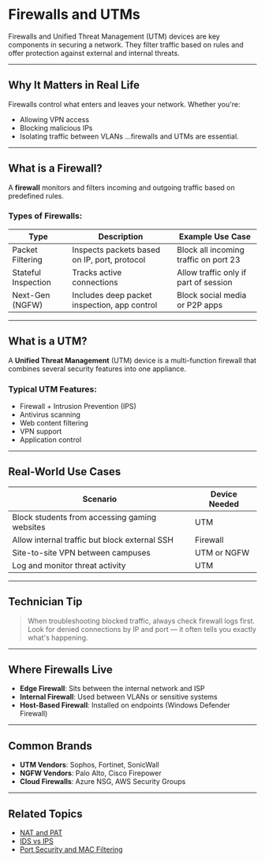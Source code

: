 # Firewalls and UTMs

Firewalls and Unified Threat Management (UTM) devices are key components in securing a network. They filter traffic based on rules and offer protection against external and internal threats.

---

## Why It Matters in Real Life

Firewalls control what enters and leaves your network. Whether you're:
- Allowing VPN access
- Blocking malicious IPs
- Isolating traffic between VLANs
...firewalls and UTMs are essential.

---

## What is a Firewall?

A **firewall** monitors and filters incoming and outgoing traffic based on predefined rules.

### Types of Firewalls:
| Type               | Description                                      | Example Use Case                      |
|--------------------|--------------------------------------------------|----------------------------------------|
| Packet Filtering   | Inspects packets based on IP, port, protocol     | Block all incoming traffic on port 23 |
| Stateful Inspection| Tracks active connections                        | Allow traffic only if part of session |
| Next-Gen (NGFW)    | Includes deep packet inspection, app control     | Block social media or P2P apps        |

---

## What is a UTM?

A **Unified Threat Management** (UTM) device is a multi-function firewall that combines several security features into one appliance.

### Typical UTM Features:
- Firewall + Intrusion Prevention (IPS)
- Antivirus scanning
- Web content filtering
- VPN support
- Application control

---

## Real-World Use Cases

| Scenario                                      | Device Needed |
|-----------------------------------------------|---------------|
| Block students from accessing gaming websites | UTM           |
| Allow internal traffic but block external SSH | Firewall      |
| Site-to-site VPN between campuses             | UTM or NGFW   |
| Log and monitor threat activity               | UTM           |

---

## Technician Tip

> When troubleshooting blocked traffic, always check firewall logs first. Look for denied connections by IP and port — it often tells you exactly what's happening.

---

## Where Firewalls Live

- **Edge Firewall**: Sits between the internal network and ISP
- **Internal Firewall**: Used between VLANs or sensitive systems
- **Host-Based Firewall**: Installed on endpoints (Windows Defender Firewall)

---

## Common Brands

- **UTM Vendors**: Sophos, Fortinet, SonicWall
- **NGFW Vendors**: Palo Alto, Cisco Firepower
- **Cloud Firewalls**: Azure NSG, AWS Security Groups

---

## Related Topics

- [NAT and PAT](../06-Network_Services/NAT_and_PAT.md)
- [IDS vs IPS](../09-Network_Security/IDS_vs_IPS.md)
- [Port Security and MAC Filtering](../09-Network_Security/Port_Security_and_MAC_Filtering.md)
